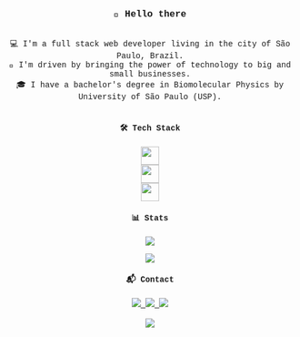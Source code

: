 
<div align="center" style="font-family:courier">

### 👋 Hello there
<br/>
<div align="center">
💻 I'm a full stack web developer living in the city of São Paulo, Brazil.
<br/>
🚀 I'm driven by bringing the power of technology to big and small businesses.
<br/>
🎓 I have a bachelor's degree in Biomolecular Physics by University of São Paulo (USP).
</div>

<br/>

<h4>
    🛠️ Tech Stack
</h4>

<div align="center">
    <img style="height:32px" src="https://skillicons.dev/icons?i=next,react,vue,mui,tailwind,typescript,javascript,html,css,sass" /><br/>
    <img style="height:32px" src="https://skillicons.dev/icons?i=nodejs,express,python,fastapi,django,postgres,mongodb,redis" /><br>  
    <img style="height:32px" src="https://skillicons.dev/icons?i=docker,vercel,heroku,netlify,ubuntu,linux" /> 
</div>


<h4>
  📊 Stats
</h4>

[![](https://github-readme-stats.vercel.app/api/top-langs/?username=vinicius-el-khalili&hide=html&layout=compact&theme=default)](https://github.com/anuraghazra/github-readme-stats)


[![](https://streak-stats.demolab.com?user=vinicius-el-khalili&hide_border=true&hide_current_streak=true&hide_longest_streak=true)](https://git.io/streak-stats)



<div> 

  <h4>📬 Contact</h4>

  <a href="mailto:velkhaliliborsato@gmail.com">
    <img src="https://img.shields.io/badge/Gmail-333333?style=for-the-badge&logo=gmail&logoColor=red" />
  </a>

  <a href="https://www.linkedin.com/in/vinicius-el-khalili-borsato-66354b256/" target="_blank">
    <img src="https://img.shields.io/badge/LinkedIn-0077B5?style=for-the-badge&logo=linkedin&logoColor=white" target="_blank" />
  </a>

  <a href="https://velkh.vercel.app" target="_blank">
     <img src="https://img.shields.io/badge/Portfolio-FF5722?style=for-the-badge&logo=todoist&logoColor=white" target="_blank" />
  </a>

</div>

<br/>

<img  src="https://visitor-badge.laobi.icu/badge?page_id=vinicius-el-khalili.vinicius-el-khalili" />

</div>